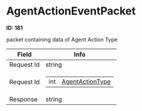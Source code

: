 # AgentActionEventPacket

__ID: 181__

packet containing data of Agent Action Type

<table><thead><tr><th>Field</th><th>Info</th></tr></thead><tbody>
<tr><td>Request Id</td><td>string</td></tr>
<tr><td>Request Id</td><td><table><tbody><tr><td>int</td><td><a href="../enums/AgentActionType.md">AgentActionType</a></td></tr></tbody></table></td></tr>
<tr><td>Response</td><td>string</td></tr>
</tbody></table>